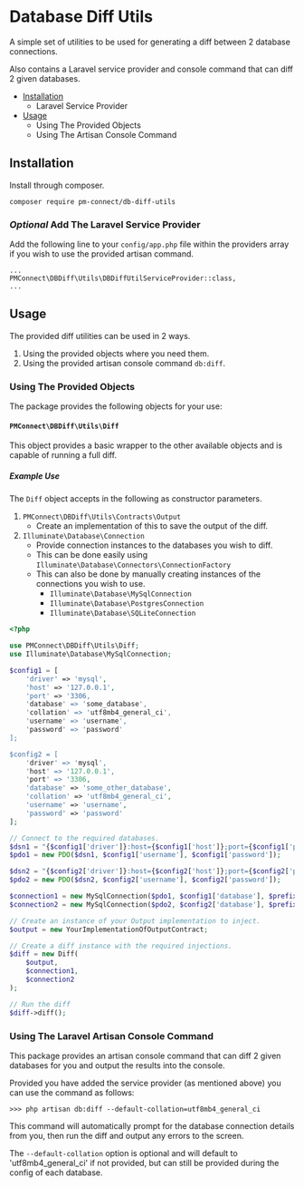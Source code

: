 Database Diff Utils
===================

A simple set of utilities to be used for generating a diff between 2 database connections.

Also contains a Laravel service provider and console command that can diff 2 given databases.

- [Installation](#installation)
    - Laravel Service Provider
- [Usage](#usage)
    - Using The Provided Objects
    - Using The Artisan Console Command

## Installation

Install through composer.

```
composer require pm-connect/db-diff-utils 
```

### *Optional* Add The Laravel Service Provider

Add the following line to your `config/app.php` file within the providers array if you wish to use the provided artisan command.

```
...
PMConnect\DBDiff\Utils\DBDiffUtilServiceProvider::class,
...
```

## Usage

The provided diff utilities can be used in 2 ways.

1. Using the provided objects where you need them.
2. Using the provided artisan console command `db:diff`.

### Using The Provided Objects

The package provides the following objects for your use:

#### `PMConnect\DBDiff\Utils\Diff`

This object provides a basic wrapper to the other available objects and is capable of running a full diff.

##### Example Use

The `Diff` object accepts in the following as constructor parameters.

1. `PMConnect\DBDiff\Utils\Contracts\Output`
    - Create an implementation of this to save the output of the diff.
2. `Illuminate\Database\Connection`
    - Provide connection instances to the databases you wish to diff.
    - This can be done easily using `Illuminate\Database\Connectors\ConnectionFactory`
    - This can also be done by manually creating instances of the connections you wish to use.
        - `Illuminate\Database\MySqlConnection`
        - `Illuminate\Database\PostgresConnection`
        - `Illuminate\Database\SQLiteConnection`

```php
<?php

use PMConnect\DBDiff\Utils\Diff;
use Illuminate\Database\MySqlConnection;

$config1 = [
    'driver' => 'mysql',
    'host' => '127.0.0.1',
    'port' => '3306,
    'database' => 'some_database',
    'collation' => 'utf8mb4_general_ci',
    'username' => 'username',
    'password' => 'password'
];

$config2 = [
    'driver' => 'mysql',
    'host' => '127.0.0.1',
    'port' => '3306,
    'database' => 'some_other_database',
    'collation' => 'utf8mb4_general_ci',
    'username' => 'username',
    'password' => 'password'
];

// Connect to the required databases.
$dsn1 = "{$config1['driver']}:host={$config1['host']};port={$config1['port']};dbname={$config1['database']}";
$pdo1 = new PDO($dsn1, $config1['username'], $config1['password']);

$dsn2 = "{$config2['driver']}:host={$config2['host']};port={$config2['port']};dbname={$config2['database']}";
$pdo2 = new PDO($dsn2, $config2['username'], $config2['password']);

$connection1 = new MySqlConnection($pdo1, $config1['database'], $prefix = '', $config1);
$connection2 = new MySqlConnection($pdo2, $config2['database'], $prefix = '', $config2);

// Create an instance of your Output implementation to inject.
$output = new YourImplementationOfOutputContract;

// Create a diff instance with the required injections.
$diff = new Diff(
    $output,
    $connection1,
    $connection2
);

// Run the diff
$diff->diff();
```

### Using The Laravel Artisan Console Command

This package provides an artisan console command that can diff 2 given databases for you and output the results into the console.

Provided you have added the service provider (as mentioned above) you can use the command as follows:

```
>>> php artisan db:diff --default-collation=utf8mb4_general_ci
```

This command will automatically prompt for the database connection details from you, then run the diff and output any errors to the screen.

The `--default-collation` option is optional and will default to 'utf8mb4_general_ci' if not provided, but can still be provided during the config of each database.
